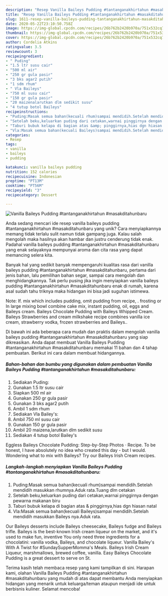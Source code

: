 ```yaml
---
description: "Resep Vanilla Baileys Pudding #tantanganakhirtahun #masakditahunbaru, Bisa Manjain Lidah"
title: "Resep Vanilla Baileys Pudding #tantanganakhirtahun #masakditahunbaru, Bisa Manjain Lidah"
slug: 1611-resep-vanilla-baileys-pudding-tantanganakhirtahun-masakditahunbaru-bisa-manjain-lidah
date: 2020-05-22T23:10:50.758Z
image: https://img-global.cpcdn.com/recipes/26b762b2420b970a/751x532cq70/vanilla-baileys-pudding-tantanganakhirtahun-masakditahunbaru-foto-resep-utama.jpg
thumbnail: https://img-global.cpcdn.com/recipes/26b762b2420b970a/751x532cq70/vanilla-baileys-pudding-tantanganakhirtahun-masakditahunbaru-foto-resep-utama.jpg
cover: https://img-global.cpcdn.com/recipes/26b762b2420b970a/751x532cq70/vanilla-baileys-pudding-tantanganakhirtahun-masakditahunbaru-foto-resep-utama.jpg
author: Cordelia Atkins
ratingvalue: 3.5
reviewcount: 3
recipeingredient:
- " Puding"
- "1.5 ltr susu cair"
- "500 ml air"
- "250 gr gula pasir"
- "3 bks agar2 putih"
- "1 sdm rhum"
- " Vla Baileys"
- "750 ml susu cair"
- "150 gr gula pasir"
- "20 maizenalarutkan dlm sedikit susu"
- "4 tutup botol Baileys"
recipeinstructions:
- "Puding:Masak semua bahan(kecuali rhum)sampai mendidih.Setelah mendidih masukkan rhumnya.Aduk rata.Tuang dlm cetakan"
- "Setelah beku,keluarkan puding dari cetakan,warnai pinggirnya dengan pewarna makanan biru"
- "Taburi bubuk kelapa di bagian atas &amp; pinggirnya,hias dgn hiasan natal"
- "Vla:Masak semua bahan(kecuali Baileys)sampai mendidih.Setelah mendidih masukkan Baileys nya.Aduk rata."
categories:
- Resep
tags:
- vanilla
- baileys
- pudding

katakunci: vanilla baileys pudding 
nutrition: 152 calories
recipecuisine: Indonesian
preptime: "PT13M"
cooktime: "PT56M"
recipeyield: "3"
recipecategory: Dessert

---
```



![Vanilla Baileys Pudding #tantanganakhirtahun #masakditahunbaru](https://img-global.cpcdn.com/recipes/26b762b2420b970a/751x532cq70/vanilla-baileys-pudding-tantanganakhirtahun-masakditahunbaru-foto-resep-utama.jpg)

Anda sedang mencari ide resep vanilla baileys pudding #tantanganakhirtahun #masakditahunbaru yang unik? Cara menyiapkannya memang tidak terlalu sulit namun tidak gampang juga. Kalau salah mengolah maka hasilnya akan hambar dan justru cenderung tidak enak. Padahal vanilla baileys pudding #tantanganakhirtahun #masakditahunbaru yang enak selayaknya mempunyai aroma dan cita rasa yang dapat memancing selera kita.

Banyak hal yang sedikit banyak mempengaruhi kualitas rasa dari vanilla baileys pudding #tantanganakhirtahun #masakditahunbaru, pertama dari jenis bahan, lalu pemilihan bahan segar, sampai cara mengolah dan menghidangkannya. Tak perlu pusing jika ingin menyiapkan vanilla baileys pudding #tantanganakhirtahun #masakditahunbaru enak di rumah, karena asal sudah tahu triknya maka hidangan ini bisa jadi suguhan istimewa.

Note: If. mix which includes pudding, omit pudding from recipe, . frosting or In large mixing bowl combine cake mix, instant pudding, oil, eggs and Baileys cream. Baileys Chocolate Pudding with Baileys Whipped Cream. Baileys Strawberries and cream milkshake recipe combines vanilla ice cream, strawberry vodka, frozen strawberries and Baileys..


Di bawah ini ada beberapa cara mudah dan praktis dalam mengolah vanilla baileys pudding #tantanganakhirtahun #masakditahunbaru yang siap dikreasikan. Anda dapat membuat Vanilla Baileys Pudding #tantanganakhirtahun #masakditahunbaru memakai 11 bahan dan 4 tahap pembuatan. Berikut ini cara dalam membuat hidangannya.

<!--inarticleads1-->

##### Bahan-bahan dan bumbu yang digunakan dalam pembuatan Vanilla Baileys Pudding #tantanganakhirtahun #masakditahunbaru:

1. Sediakan  Puding:
1. Gunakan 1.5 ltr susu cair
1. Siapkan 500 ml air
1. Gunakan 250 gr gula pasir
1. Gunakan 3 bks agar2 putih
1. Ambil 1 sdm rhum
1. Sediakan  Vla Bailey&#39;s:
1. Ambil 750 ml susu cair
1. Gunakan 150 gr gula pasir
1. Ambil 20 maizena,larutkan dlm sedikit susu
1. Sediakan 4 tutup botol Bailey&#39;s


Eggless Baileys Chocolate Pudding: Step-by-Step Photos · Recipe. To be honest, I have absolutely no idea who created this day - but I would. Wondering what to mix with Baileys? Try our Baileys Irish Cream recipes. 

<!--inarticleads2-->

##### Langkah-langkah menyiapkan Vanilla Baileys Pudding #tantanganakhirtahun #masakditahunbaru:

1. Puding:Masak semua bahan(kecuali rhum)sampai mendidih.Setelah mendidih masukkan rhumnya.Aduk rata.Tuang dlm cetakan
1. Setelah beku,keluarkan puding dari cetakan,warnai pinggirnya dengan pewarna makanan biru
1. Taburi bubuk kelapa di bagian atas &amp; pinggirnya,hias dgn hiasan natal
1. Vla:Masak semua bahan(kecuali Baileys)sampai mendidih.Setelah mendidih masukkan Baileys nya.Aduk rata.


Our Baileys desserts include Baileys cheesecake, Baileys fudge and Baileys trifle. Baileys is the best-known Irish cream liqueur on the market, and it&#39;s used to make fun, inventive You only need three ingredients for a chocolatini: vanilla vodka, Baileys, and chocolate liqueur. Vanilla Bailey&#39;s With A Twist for #SundaySupperMomma&#39;s Meals. Baileys Irish Cream Liqueur, marshmallows, brewed coffee, vanilla. Easy Baileys Chocolate Pudding is a great dessert to serve on St. 

Terima kasih telah membaca resep yang kami tampilkan di sini. Harapan kami, olahan Vanilla Baileys Pudding #tantanganakhirtahun #masakditahunbaru yang mudah di atas dapat membantu Anda menyiapkan hidangan yang menarik untuk keluarga/teman ataupun menjadi ide untuk berbisnis kuliner. Selamat mencoba!
